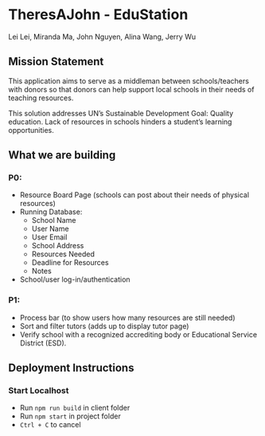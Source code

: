 # TheresAJohn - EduStation
Lei Lei, Miranda Ma, John Nguyen, Alina Wang, Jerry Wu

## Mission Statement

This application aims to serve as a middleman between schools/teachers with donors so that donors can help support local schools in their needs of teaching resources. 

This solution addresses UN’s Sustainable Development Goal: Quality education. Lack of resources in schools hinders a student’s learning opportunities.
 

## What we are building

### P0:
* Resource Board Page (schools can post about their needs of physical resources)
* Running Database: 
  *   School Name
  *   User Name
  *   User Email
  *   School Address
  *   Resources Needed
  *   Deadline for Resources
  *   Notes 
* School/user log-in/authentication

### P1:
* Process bar (to show users how many resources are still needed)
* Sort and filter tutors (adds up to display tutor page)
* Verify school with a recognized accrediting body or Educational Service District (ESD).

## Deployment Instructions

### Start Localhost
* Run `npm run build` in client folder
* Run `npm start` in project folder
* `Ctrl + C` to cancel
